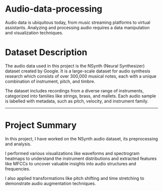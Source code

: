 # Audio-data-processing

Audio data is ubiquitous today, from music streaming platforms to virtual assistants. Analyzing and processing audio requires a data manipulation and visualization techniques.

# Dataset Description

The audio data used in this project is the NSynth (Neural Synthesizer) dataset created by Google. It is a large-scale dataset for audio synthesis research which consists of over 300,000 musical notes, each with a unique combination of instrument, pitch, and timbre.

The dataset includes recordings from a diverse range of instruments, categorized into families like strings, brass, and mallets. Each audio sample is labelled with metadata, such as pitch, velocity, and instrument family.

---

# Project Summary

In this project, I have worked on the NSynth audio dataset, its preprocessing and analysis.

I performed various visualizations like waveforms and spectrogram heatmaps to understand the instrument distributions and extracted features like MFCCs to uncover valuable insights into audio structures and frequencies.

I also applied transformations like pitch shifting and time stretching to demonstrate audio augmentation techniques.

